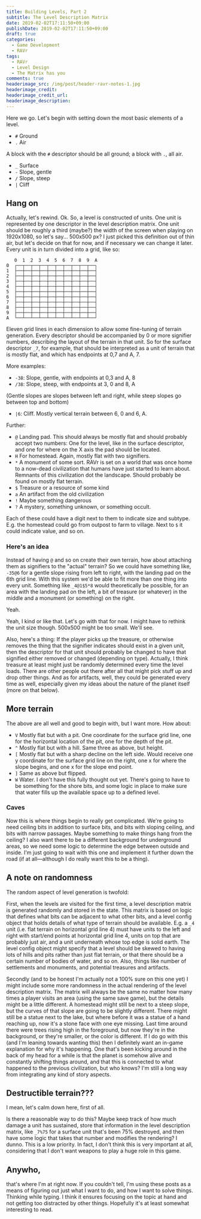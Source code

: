 ```yaml
---
title: Building Levels, Part 2
subtitle: The Level Description Matrix
date: 2019-02-02T17:11:50+09:00
publishDate: 2019-02-02T17:11:50+09:00
draft: true
categories:
  - Game Development
  - RAVr
tags:
  - RAVr
  - Level Design
  - The Matrix has you
comments: true
headerimage_src: /img/post/header-ravr-notes-1.jpg
headerimage_credit:
headerimage_credit_url:
headerimage_description:
---
```


Here we go. Let's begin with setting down the most basic elements of a level.<!--more-->

- `#` Ground
- `.` Air

A block with the `#` descriptor should be all ground; a block with `.`, all air.

- `_` Surface
- `-` Slope, gentle
- `/` Slope, steep
- `|` Cliff

## Hang on

Actually, let's rewind. Ok. So, a level is constructed of units. One unit is represented by one descriptor in the level description matrix. One unit should be roughly a third (maybe?) the width of the screen when playing on 1920x1080, so let's say... 500x500 px? I just picked this definition out of thin air, but let's decide on that for now, and if necessary we can change it later. Every unit is in turn divided into a grid, like so:

```
   0  1  2  3  4  5  6  7  8  9  A
0  ┌──┬──┬──┬──┬──┬──┬──┬──┬──┬──┐
1  ├──┼──┼──┼──┼──┼──┼──┼──┼──┼──┤
2  ├──┼──┼──┼──┼──┼──┼──┼──┼──┼──┤
3  ├──┼──┼──┼──┼──┼──┼──┼──┼──┼──┤
4  ├──┼──┼──┼──┼──┼──┼──┼──┼──┼──┤
5  ├──┼──┼──┼──┼──┼──┼──┼──┼──┼──┤
6  ├──┼──┼──┼──┼──┼──┼──┼──┼──┼──┤
7  ├──┼──┼──┼──┼──┼──┼──┼──┼──┼──┤
8  ├──┼──┼──┼──┼──┼──┼──┼──┼──┼──┤
9  ├──┼──┼──┼──┼──┼──┼──┼──┼──┼──┤
A  └──┴──┴──┴──┴──┴──┴──┴──┴──┴──┘
```

Eleven grid lines in each dimension to allow some fine-tuning of terrain generation. Every descriptor should be accompanied by 0 or more signifier numbers, describing the layout of the terrain in that unit. So for the surface descriptor `_7`, for example, that should be interpreted as a unit of terrain that is mostly flat, and which has endpoints at 0,7 and A, 7.

More examples:

- `-38`: Slope, gentle, with endpoints at 0,3 and A, 8
- `/38`: Slope, steep, with endpoints at 3, 0 and 8, A

(Gentle slopes are slopes between left and right, while steep slopes go between top and bottom)

- `|6`: Cliff. Mostly vertical terrain between 6, 0 and 6, A.

Further:

- `@` Landing pad. This should always be mostly flat and should probably accept two numbers: One for the level, like in the surface descriptor, and one for where on the X axis the pad should be located.
- `H` For homestead. Again, mostly flat with two signifiers.
- `*` A monument of some sort. RAVr is set on a world that was once home to a now-dead civilization that humans have just started to learn about. Remnants of this civilization dot the landscape. Should probably be found on mostly flat terrain.
- `$` Treasure or a resource of some kind
- `a` An artifact from the old civilization
- `!` Maybe something dangerous
- `?` A mystery, something unknown, or something occult.

Each of these could have a digit next to them to indicate size and subtype. E.g. the homestead could go from outpost to farm to village. Next to `$` it could indicate value, and so on.

### Here's an idea

Instead of having `@` and so on create their own terrain, how about attaching them as signifiers to the "actual" terrain? So we could have something like, `-35@6` for a gentle slope rising from left to right, with the landing pad on the 6th grid line. With this system we'd be able to fit more than one thing into every unit. Something like `_4@1$5*8` would theoretically be possible, for an area with the landing pad on the left, a bit of treasure (or whatever) in the middle and a monument (or something) on the right.

Yeah.

Yeah, I kind or like that. Let's go with that for now. I might have to rethink the unit size though. 500x500 might be too small. We'll see.

Also, here's a thing: If the player picks up the treasure, or otherwise removes the thing that the signifier indicates should exist in a given unit, then the descriptor for that unit should probably be changed to have that signified either removed or changed (depending on type). Actually, I think treasure at least might just be randomly determined every time the level loads. There are other people out there after all that might pick stuff up and drop other things. And as for artifacts, well, they could be generated every time as well, especially given my ideas about the nature of the planet itself (more on that below).

## More terrain

The above are all well and good to begin with, but I want more. How about:

- `V` Mostly flat but with a pit. One coordinate for the surface grid line, one for the horizontal location of the pit, one for the depth of the pit.
- `^` Mostly flat but with a hill. Same three as above, but height.
- `[` Mostly flat but with a sharp decline on the left side. Would receive one y coordinate for the surface grid line on the right, one x for where the slope begins, and one x for the slope end point.
- `]` Same as above but flipped.
- `W` Water. I don't have this fully thought out yet. There's going to have to be something for the shore bits, and some logic in place to make sure that water fills up the available space up to a defined level.

### Caves

Now this is where things begin to really get complicated. We're going to need ceiling bits in addition to surface bits, and bits with sloping ceiling, and bits with narrow passages. Maybe something to make things hang from the ceiling? I also want there to be a different background for underground areas, so we need some logic to determine the edge between outside and inside. I'm just going to wait with this one and implement it further down the road (if at all—although I do really want this to be a thing).

## A note on randomness

The random aspect of level generation is twofold:

First, when the levels are visited for the first time, a level description matrix is generated randomly and stored in the state. This matrix is based on logic that defines what bits can be adjacent to what other bits, and a level config object that holds details of what type of terrain should be available. E.g. a `_4` unit (i.e. flat terrain on horizontal grid line 4) must have units to the left and right with start/end points at horizontal grid line 4, units on top that are probably just air, and a unit underneath whose top edge is solid earth. The level config object might specify that a level should be skewed to having lots of hills and pits rather than just flat terrain, or that there should be a certain number of bodies of water, and so on. Also, things like number of settlements and monuments, and potential treasures and artifacts.

Secondly (and to be honest I'm actually not a 100% sure on this one yet) I might include some more randomness in the actual rendering of the level description matrix. The matrix will always be the same no matter how many times a player visits an area (using the same save game), but the details might be a little different. A homestead might still be next to a steep slope, but the curves of that slope are going to be slightly different. There might still be a statue next to the lake, but where before it was a statue of a hand reaching up, now it's a stone face with one eye missing. Last time around there were trees rising high in the foreground, but now they're in the background, or they're smaller, or the color is different. If I do go with this (and I'm leaning towards wanting this) then I definitely want an in-game explanation for why it's happening. One that's been kicking around in the back of my head for a while is that the planet is somehow alive and constantly shifting things around, and that this is connected to what happened to the previous civilization, but who knows? I'm still a long way from integrating any kind of story aspects.

## Destructible terrain???

I mean, let's calm down here, first of all.

Is there a reasonable way to do this? Maybe keep track of how much damage a unit has sustained, store that information in the level description matrix, like `_7%75` for a surface unit that's been 75% destroyed, and then have some logic that takes that number and modifies the rendering? I dunno. This is a low priority. In fact, I don't think this is very important at all, considering that I don't want weapons to play a huge role in this game.

## Anywho,

that's where I'm at right now. If you couldn't tell, I'm using these posts as a means of figuring out just what I want to do, and how I want to solve things. Thinking while typing. I think it ensures focusing on the topic at hand and not getting too distracted by other things. Hopefully it's at least somewhat interesting to read.
